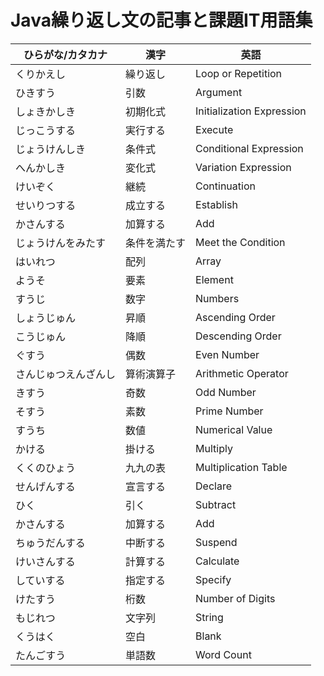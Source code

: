    
# Java繰り返し文の記事と課題IT用語集

| ひらがな/カタカナ | 漢字 | 英語 |
| --------- | --------- | ------------------- |
| くりかえし | 繰り返し | Loop or Repetition |
| ひきすう | 引数 | Argument |
| しょきかしき | 初期化式 | Initialization Expression |
| じっこうする | 実行する | Execute |
| じょうけんしき | 条件式 | Conditional Expression |
| へんかしき | 変化式 | Variation Expression |
| けいぞく | 継続 | Continuation |
| せいりつする | 成立する | Establish |
| かさんする | 加算する | Add |
| じょうけんをみたす | 条件を満たす | Meet the Condition |
| はいれつ | 配列 | Array |
| ようそ | 要素 | Element |
| すうじ | 数字 | Numbers |
| しょうじゅん | 昇順 | Ascending Order |
| こうじゅん | 降順 | Descending Order |
| ぐすう | 偶数 | Even Number |
| さんじゅつえんざんし| 算術演算子 | Arithmetic Operator |
| きすう| 奇数 | Odd Number |
| そすう| 素数 | Prime Number|
| すうち | 数値 | Numerical Value |
| かける | 掛ける | Multiply |
| くくのひょう | 九九の表 | Multiplication Table |
| せんげんする | 宣言する | Declare |
| ひく | 引く | Subtract |
| かさんする | 加算する | Add |
| ちゅうだんする | 中断する| Suspend |
| けいさんする | 計算する | Calculate |
| していする | 指定する | Specify |
| けたすう | 桁数 | Number of Digits |
| もじれつ | 文字列 | String |
| くうはく | 空白 | Blank |
| たんごすう | 単語数 | Word Count |
